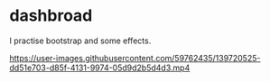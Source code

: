 # dashbroad

I practise bootstrap and some effects. 

https://user-images.githubusercontent.com/59762435/139720525-dd51e703-d85f-4131-9974-05d9d2b5d4d3.mp4

